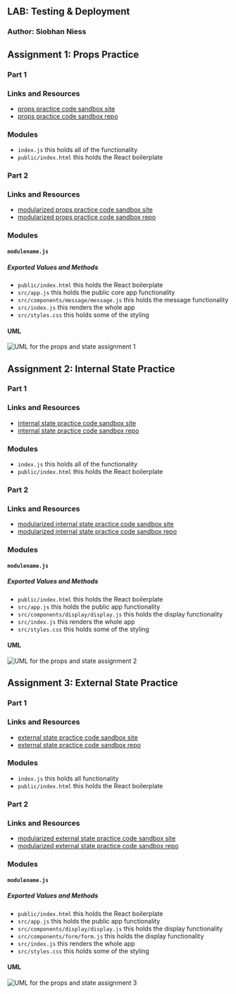 ## LAB: Testing & Deployment

### Author: Siobhan Niess

## Assignment 1: Props Practice

### Part 1

### Links and Resources
- [props practice code sandbox site](https://zqw980o1q4.codesandbox.io/)
- [props practice code sandbox repo](https://codesandbox.io/s/zqw980o1q4)

### Modules
- `index.js` this holds all of the functionality
- `public/index.html` this holds the React boilerplate

### Part 2

### Links and Resources
- [modularized props practice code sandbox site](https://1z7k8qr754.codesandbox.io/)
- [modularized props practice code sandbox repo](https://codesandbox.io/s/1z7k8qr754)

### Modules
#### `modulename.js`
##### Exported Values and Methods
- `public/index.html` this holds the React boilerplate
- `src/app.js` this holds the public core app functionality
- `src/components/message/message.js` this holds the message functionality
- `src/index.js` this renders the whole app
- `src/styles.css` this holds some of the styling

#### UML
![UML for the props and state assignment 1](./assets/state-prop-assignment1.jpg)

## Assignment 2: Internal State Practice

### Part 1

### Links and Resources
- [internal state practice code sandbox site](https://9lmzl2vq3p.codesandbox.io/)
- [internal state practice code sandbox repo](https://codesandbox.io/s/9lmzl2vq3p)

### Modules
- `index.js` this holds all of the functionality
- `public/index.html` this holds the React boilerplate

### Part 2

### Links and Resources
- [modularized internal state practice code sandbox site](https://ym8r9z5ozv.codesandbox.io/)
- [modularized internal state practice code sandbox repo](https://codesandbox.io/s/ym8r9z5ozv)

### Modules
#### `modulename.js`
##### Exported Values and Methods
- `public/index.html` this holds the React boilerplate
- `src/app.js` this holds the public app functionality
- `src/components/display/display.js` this holds the display functionality
- `src/index.js` this renders the whole app
- `src/styles.css` this holds some of the styling

#### UML
![UML for the props and state assignment 2](./assets/state-prop-assignment2.jpg)


## Assignment 3: External State Practice

### Part 1

### Links and Resources
- [external state practice code sandbox site](https://7m2n4j2r4x.codesandbox.io/)
- [external state practice code sandbox repo](https://codesandbox.io/s/7m2n4j2r4x)

### Modules
- `index.js` this holds all functionality
- `public/index.html` this holds the React boilerplate

### Part 2

### Links and Resources
- [modularized external state practice code sandbox site](https://5482xz11nl.codesandbox.io/)
- [modularized external state practice code sandbox repo](https://codesandbox.io/s/5482xz11nl)

### Modules
#### `modulename.js`
##### Exported Values and Methods
- `public/index.html` this holds the React boilerplate
- `src/app.js` this holds the public app functionality
- `src/components/display/display.js` this holds the display functionality
- `src/components/form/form.js` this holds the display functionality
- `src/index.js` this renders the whole app
- `src/styles.css` this holds some of the styling

#### UML
![UML for the props and state assignment 3](./assets/state-prop-assignment3.jpg)